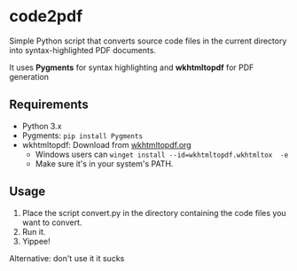 # code2pdf

Simple Python script that converts source code files in the current directory into syntax-highlighted PDF documents.

It uses **Pygments** for syntax highlighting and **wkhtmltopdf** for PDF generation

## Requirements

* Python 3.x
* Pygments: `pip install Pygments`
* wkhtmltopdf: Download from [wkhtmltopdf.org](https://wkhtmltopdf.org/downloads.html)
  * Windows users can `winget install --id=wkhtmltopdf.wkhtmltox  -e`
  * Make sure it's in your system's PATH.

## Usage

1.  Place the script convert.py in the directory containing the code files you want to convert.
2.  Run it.
3.  Yippee!

Alternative: don't use it it sucks

